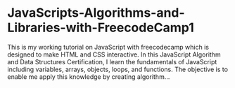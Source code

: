 # JavaScripts-Algorithms-and-Libraries-with-FreecodeCamp1
This is my working tutorial on JavaScript with freecodecamp which is designed to make HTML and CSS interactive. In this JavaScript Algorithm and Data Structures Certification, I learn the fundamentals of JavaScript including variables, arrays, objects, loops, and functions. The objective is to enable me apply this knowledge by creating algorithm…
